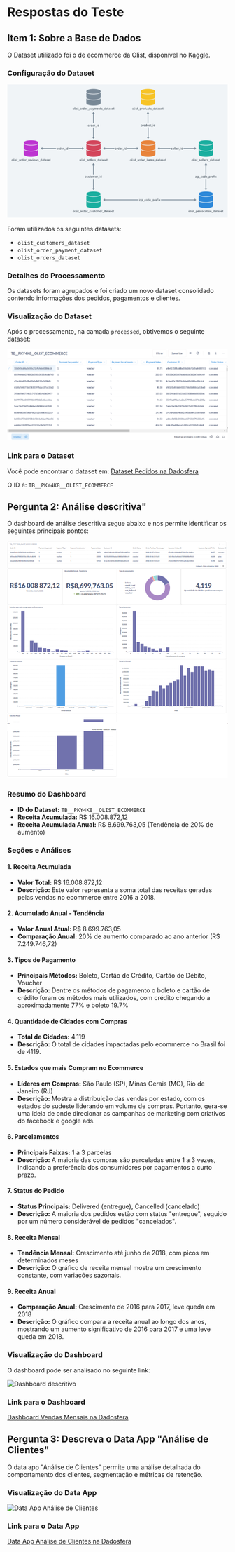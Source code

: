 # Respostas do Teste

## Item 1: Sobre a Base de Dados

O Dataset utilizado foi o de ecommerce da Olist, disponível no [Kaggle](https://www.kaggle.com/datasets/olistbr/brazilian-ecommerce).

### Configuração do Dataset

![Diagrama de Dados](images/kaggle.png)

Foram utilizados os seguintes datasets:

- `olist_customers_dataset`
- `olist_order_payment_dataset`
- `olist_orders_dataset`

### Detalhes do Processamento

Os datasets foram agrupados e foi criado um novo dataset consolidado contendo informações dos pedidos, pagamentos e clientes.

### Visualização do Dataset

Após o processamento, na camada `processed`, obtivemos o seguinte dataset:

![Dataset Pedidos](images/dataset.png)

### Link para o Dataset

Você pode encontrar o dataset em:
[Dataset Pedidos na Dadosfera](https://app.dadosfera.ai/pt-BR/catalog/data-assets/4561c0ac-e579-481b-b628-a5f83c58668a)

O ID é: `TB__PKY4K8__OLIST_ECOMMERCE`



## Pergunta 2: Análise descritiva"

O dashboard de análise descritiva segue abaixo e nos permite identificar os seguintes principais pontos:

![Dataset Pedidos](images/dashboard.png)

### Resumo do Dashboard

- **ID do Dataset:** `TB__PKY4K8__OLIST_ECOMMERCE`
- **Receita Acumulada:** R$ 16.008.872,12
- **Receita Acumulada Anual:** R$ 8.699.763,05 (Tendência de 20% de aumento)

### Seções e Análises

#### 1. Receita Acumulada

- **Valor Total:** R$ 16.008.872,12
- **Descrição:** Este valor representa a soma total das receitas geradas pelas vendas no ecommerce entre 2016 a 2018. 

#### 2. Acumulado Anual - Tendência

- **Valor Anual Atual:** R$ 8.699.763,05
- **Comparação Anual:** 20% de aumento comparado ao ano anterior (R$ 7.249.746,72)

#### 3. Tipos de Pagamento

- **Principais Métodos:** Boleto, Cartão de Crédito, Cartão de Débito, Voucher
- **Descrição:** Dentre os métodos de pagamento o boleto e cartão de crédito foram os métodos mais utilizados, com crédito chegando a aproximadamente 77% e boleto 19.7%

#### 4. Quantidade de Cidades com Compras

- **Total de Cidades:** 4.119
- **Descrição:** O total de cidades impactadas pelo ecommerce no Brasil foi de 4119.

#### 5. Estados que mais Compram no Ecommerce

- **Líderes em Compras:** São Paulo (SP), Minas Gerais (MG), Rio de Janeiro (RJ)
- **Descrição:** Mostra a distribuição das vendas por estado, com os estados do sudeste liderando em volume de compras. Portanto, gera-se uma ideia de onde direcionar as campanhas de marketing com criativos do facebook e google ads.

#### 6. Parcelamentos

- **Principais Faixas:** 1 a 3 parcelas
- **Descrição:** A maioria das compras são parceladas entre 1 a 3 vezes, indicando a preferência dos consumidores por pagamentos a curto prazo. 

#### 7. Status do Pedido

- **Status Principais:** Delivered (entregue), Cancelled (cancelado)
- **Descrição:** A maioria dos pedidos estão com status "entregue", seguido por um número considerável de pedidos "cancelados". 

#### 8. Receita Mensal

- **Tendência Mensal:** Crescimento até junho de 2018, com picos em determinados meses
- **Descrição:** O gráfico de receita mensal mostra um crescimento constante, com variações sazonais. 

#### 9. Receita Anual

- **Comparação Anual:** Crescimento de 2016 para 2017, leve queda em 2018
- **Descrição:** O gráfico compara a receita anual ao longo dos anos, mostrando um aumento significativo de 2016 para 2017 e uma leve queda em 2018. 

### Visualização do Dashboard

O dashboard pode ser analisado no seguinte link:

![Dashboard descritivo](https://metabase-treinamentos.dadosfera.ai/dashboard/133-analise-descritiva)

### Link para o Dashboard

[Dashboard Vendas Mensais na Dadosfera](https://dadosfera.exemplo.com/dashboards/vendas-mensais)

## Pergunta 3: Descreva o Data App "Análise de Clientes"

O data app "Análise de Clientes" permite uma análise detalhada do comportamento dos clientes, segmentação e métricas de retenção.

### Visualização do Data App

![Data App Análise de Clientes](link_para_o_print_data_app_analise_clientes)

### Link para o Data App

[Data App Análise de Clientes na Dadosfera](https://dadosfera.exemplo.com/data-apps/analise-clientes)
